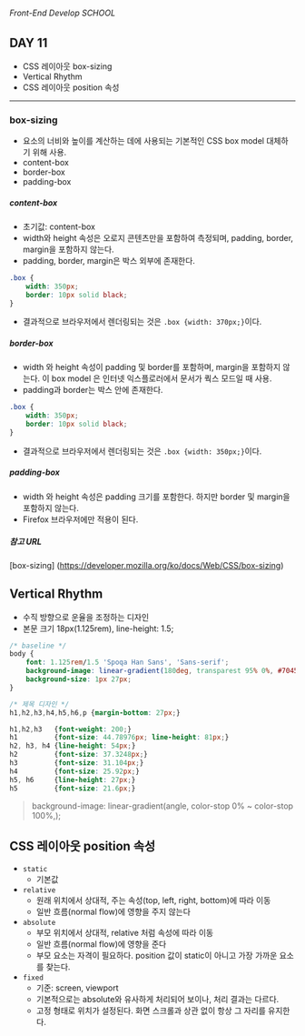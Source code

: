 ###### Front-End Develop SCHOOL

## DAY 11
- CSS 레이아웃 box-sizing
- Vertical Rhythm
- CSS 레이아웃 position 속성

---

### box-sizing
- 요소의 너비와 높이를 계산하는 데에 사용되는 기본적인 CSS box model 대체하기 위해 사용.
- content-box
- border-box
- padding-box


##### content-box
- 초기값: content-box
- width와 height 속성은 오로지 콘텐츠만을 포함하여 측정되며, padding, border, margin을 포함하지 않는다.
- padding, border, margin은 박스 외부에 존재한다.


```css
.box {
	width: 350px;
	border: 10px solid black;
}
```
* 결과적으로 브라우저에서 렌더링되는 것은 `.box {width: 370px;}`이다.


##### border-box
- width 와 height 속성이 padding 및 border를 포함하며, margin을 포함하지 않는다. 이 box model 은 인터넷 익스플로러에서 문서가 쿽스 모드일 때 사용.
- padding과 border는 박스 안에 존재한다.

```css
.box {
	width: 350px;
	border: 10px solid black;
}
```
* 결과적으로 브라우저에서 렌더링되는 것은 `.box {width: 350px;}`이다.

##### padding-box
- width 와 height 속성은 padding 크기를 포함한다. 하지만 border 및 margin을 포함하지 않는다.
- Firefox 브라우저에만 적용이 된다. 

##### 참고 URL
[box-sizing] (https://developer.mozilla.org/ko/docs/Web/CSS/box-sizing)

## Vertical Rhythm
- 수직 방향으로 운율을 조정하는 디자인
- 본문 크기 18px(1.125rem), line-height: 1.5;

```css
/* baseline */
body {
    font: 1.125rem/1.5 'Spoqa Han Sans', 'Sans-serif'; 
    background-image: linear-gradient(180deg, transparest 95% 0%, #704578 95%,);
    background-size: 1px 27px;
}

/* 제목 디자인 */
h1,h2,h3,h4,h5,h6,p {margin-bottom: 27px;}

h1,h2,h3   {font-weight: 200;}
h1 		   {font-size: 44.78976px; line-height: 81px;}
h2, h3, h4 {line-height: 54px;}
h2 		   {font-size: 37.3248px;}
h3 		   {font-size: 31.104px;}
h4 		   {font-size: 25.92px;}
h5, h6     {line-height: 27px;}
h5 		   {font-size: 21.6px;}
```

>  background-image: linear-gradient(angle, color-stop 0% ~ color-stop 100%,);

## CSS 레이아웃 position 속성 
- `static` 
	- 기본값
- `relative `
	- 원래 위치에서 상대적, 주는 속성(top, left, right, bottom)에 따라 이동
	- 일반 흐름(normal flow)에 영향을 주지 않는다
- `absolute`
	- 부모 위치에서 상대적, relative 처럼 속성에 따라 이동
	- 일반 흐름(normal flow)에 영향을 준다
	- 부모 요소는 자격이 필요하다. position 값이 static이 아니고 가장 가까운 요소를 찾는다.
- `fixed`
	- 기준: screen, viewport
	- 기본적으로는 absolute와 유사하게 처리되어 보이나, 처리 결과는 다르다.
	- 고정 형태로 위치가 설정된다. 화면 스크롤과 상관 없이 항상 그 자리를 유지한다.